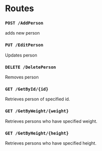 # Routes
### `POST /AddPerson`
adds new person

### `PUT /EditPerson`
Updates person

### `DELETE /DeletePerson`
Removes person

### `GET /GetById/{id}`
Retrieves person of specified id.

### `GET /GetByWeight/{weight}`
Retrieves persons who have specified weight.

### `GET /GetByHeight/{height}`
Retrieves persons who have specified height.

